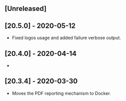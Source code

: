 ## [Unreleased]


## [20.5.0] - 2020-05-12
- Fixed logos usage and added failure verbose output.


## [20.4.0] - 2020-04-14
-


## [20.3.4] - 2020-03-30
- Moves the PDF reporting mechanism to Docker.
